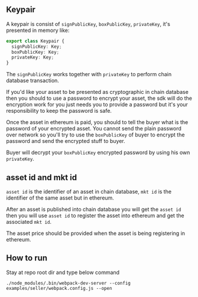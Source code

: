 ## Keypair

A keypair is consist of `signPublicKey`, `boxPublicKey`, `privateKey`, it's presented in memory like:

```typescript
export class Keypair {
  signPublicKey: Key;
  boxPublicKey: Key;
  privateKey: Key;
}
```

The `signPublicKey` works together with `privateKey` to perform chain database transaction.

If you'd like your asset to be presented as cryptographic in chain database then you should to use
a password to encrypt your asset, the sdk will do the encryption work for you just needs you to provide
a password but it's your responsibility to keep the password is safe.

Once the asset in ethereum is paid, you should to tell the buyer what is the password of your encrypted asset.
You cannot send the plain password over network so you'll try to use the `boxPublicKey` of buyer to encrypt the
password and send the encrypted stuff to buyer.

Buyer will decrypt your `boxPublicKey` encrypted password by using his own `privateKey`.

## asset id and mkt id

`asset id` is the identifier of an asset in chain database,
`mkt id` is the identifier of the same asset but in ethereum.

After an asset is published into chain database you will get the `asset id`
then you will use `asset id` to register the asset into ethereum and get the associated `mkt id`.

The asset price should be provided when the asset is being registering in ethereum.

## How to run

Stay at repo root dir and type below command

```
./node_modules/.bin/webpack-dev-server --config examples/seller/webpack.config.js --open
```
